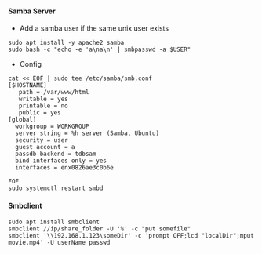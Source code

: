 #### Samba Server<a name="samba"></a>
* Add a samba user if the same unix user exists
```
sudo apt install -y apache2 samba
sudo bash -c "echo -e 'a\na\n' | smbpasswd -a $USER"
```
* Config
```
cat << EOF | sudo tee /etc/samba/smb.conf 
[$HOSTNAME]
   path = /var/www/html
   writable = yes
   printable = no
   public = yes
[global]
  workgroup = WORKGROUP
  server string = %h server (Samba, Ubuntu)
  security = user
  guest account = a
  passdb backend = tdbsam
  bind interfaces only = yes
  interfaces = enx0826ae3c0b6e

EOF
sudo systemctl restart smbd
```
#### Smbclient
```
sudo apt install smbclient
smbclient //ip/share_folder -U '%' -c "put somefile"
smbclient '\\192.168.1.123\someDir' -c 'prompt OFF;lcd "localDir";mput movie.mp4' -U userName passwd
``` 